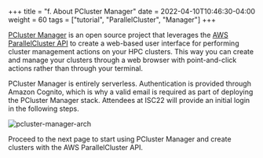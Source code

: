 +++
title = "f. About PCluster Manager"
date = 2022-04-10T10:46:30-04:00
weight = 60
tags = ["tutorial", "ParallelCluster", "Manager"]
+++

[PCluster Manager](https://github.com/aws-samples/pcluster-manager) is an open source project that leverages the [AWS ParallelCluster API](https://docs.aws.amazon.com/parallelcluster/latest/ug/api-reference-v3.html) to create a web-based user interface for performing cluster management actions on your HPC clusters. This way you can create and manage your clusters through a web browser with point-and-click actions rather than through your terminal.

PCluster Manager is entirely serverless. Authentication is provided through Amazon Cognito, which is why a valid email is required as part of deploying the PCluster Manager stack. Attendees at ISC22 will provide an initial login in the following steps.

![pcluster-manager-arch](/images/isc22/pcm-arch.png)

Proceed to the next page to start using PCluster Manager and create clusters with the AWS ParallelCluster API. 